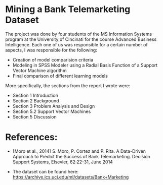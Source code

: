 # Mining a Bank Telemarketing Dataset

The project was done by four students of the MS Information Systems program at the University of Cincinati for the course Advanced Business Intelligence. Each one of us was responsible for a certain number of aspects, I was responsible for the following:

* Creation of model comparision criteria 
* Modeling in SPSS Modeler using a Radial Basis Function of a Support Vector Machine algorithm
* Final comparison of different learning models

More specifically, the sections from the report I wrote were:

* Section 1 Introduction
* Section 2 Background
* Section 3 Problem Analysis and Design
* Section 5.2 Support Vector Machines
* Section 5 Discussion

# References:
* [Moro et al., 2014] S. Moro, P. Cortez and P. Rita. A Data-Driven Approach to Predict the Success of Bank Telemarketing. Decision Support Systems, Elsevier, 62:22-31, June 2014

* The dataset can be found here: https://archive.ics.uci.edu/ml/datasets/Bank+Marketing